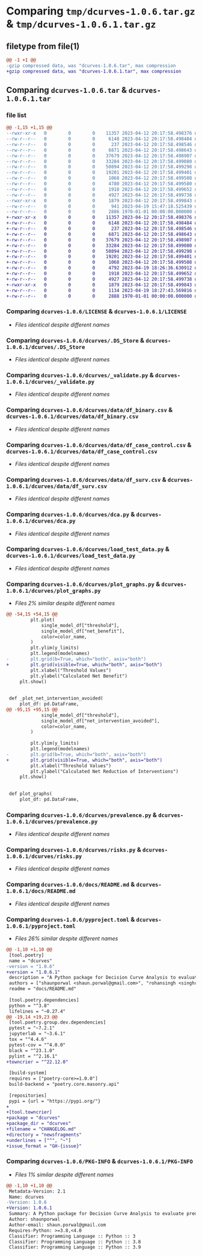 # Comparing `tmp/dcurves-1.0.6.tar.gz` & `tmp/dcurves-1.0.6.1.tar.gz`

## filetype from file(1)

```diff
@@ -1 +1 @@
-gzip compressed data, was "dcurves-1.0.6.tar", max compression
+gzip compressed data, was "dcurves-1.0.6.1.tar", max compression
```

## Comparing `dcurves-1.0.6.tar` & `dcurves-1.0.6.1.tar`

### file list

```diff
@@ -1,15 +1,15 @@
--rwxr-xr-x   0        0        0    11357 2023-04-12 20:17:58.498376 dcurves-1.0.6/LICENSE
--rw-r--r--   0        0        0     6148 2023-04-12 20:17:58.498484 dcurves-1.0.6/dcurves/.DS_Store
--rw-r--r--   0        0        0      237 2023-04-12 20:17:58.498546 dcurves-1.0.6/dcurves/__init__.py
--rw-r--r--   0        0        0     6871 2023-04-12 20:17:58.498643 dcurves-1.0.6/dcurves/_validate.py
--rw-r--r--   0        0        0    37679 2023-04-12 20:17:58.498907 dcurves-1.0.6/dcurves/data/df_binary.csv
--rw-r--r--   0        0        0    33284 2023-04-12 20:17:58.499080 dcurves-1.0.6/dcurves/data/df_case_control.csv
--rw-r--r--   0        0        0    50894 2023-04-12 20:17:58.499298 dcurves-1.0.6/dcurves/data/df_surv.csv
--rw-r--r--   0        0        0    19201 2023-04-12 20:17:58.499401 dcurves-1.0.6/dcurves/dca.py
--rw-r--r--   0        0        0     1068 2023-04-12 20:17:58.499508 dcurves-1.0.6/dcurves/load_test_data.py
--rw-r--r--   0        0        0     4780 2023-04-12 20:17:58.499580 dcurves-1.0.6/dcurves/plot_graphs.py
--rw-r--r--   0        0        0     1918 2023-04-12 20:17:58.499652 dcurves-1.0.6/dcurves/prevalence.py
--rw-r--r--   0        0        0     4927 2023-04-12 20:17:58.499738 dcurves-1.0.6/dcurves/risks.py
--rwxr-xr-x   0        0        0     1879 2023-04-12 20:17:58.499843 dcurves-1.0.6/docs/README.md
--rw-r--r--   0        0        0      941 2023-04-19 15:47:18.525439 dcurves-1.0.6/pyproject.toml
--rw-r--r--   0        0        0     2886 1970-01-01 00:00:00.000000 dcurves-1.0.6/PKG-INFO
+-rwxr-xr-x   0        0        0    11357 2023-04-12 20:17:58.498376 dcurves-1.0.6.1/LICENSE
+-rw-r--r--   0        0        0     6148 2023-04-12 20:17:58.498484 dcurves-1.0.6.1/dcurves/.DS_Store
+-rw-r--r--   0        0        0      237 2023-04-12 20:17:58.498546 dcurves-1.0.6.1/dcurves/__init__.py
+-rw-r--r--   0        0        0     6871 2023-04-12 20:17:58.498643 dcurves-1.0.6.1/dcurves/_validate.py
+-rw-r--r--   0        0        0    37679 2023-04-12 20:17:58.498907 dcurves-1.0.6.1/dcurves/data/df_binary.csv
+-rw-r--r--   0        0        0    33284 2023-04-12 20:17:58.499080 dcurves-1.0.6.1/dcurves/data/df_case_control.csv
+-rw-r--r--   0        0        0    50894 2023-04-12 20:17:58.499298 dcurves-1.0.6.1/dcurves/data/df_surv.csv
+-rw-r--r--   0        0        0    19201 2023-04-12 20:17:58.499401 dcurves-1.0.6.1/dcurves/dca.py
+-rw-r--r--   0        0        0     1068 2023-04-12 20:17:58.499508 dcurves-1.0.6.1/dcurves/load_test_data.py
+-rw-r--r--   0        0        0     4792 2023-04-19 18:26:36.630912 dcurves-1.0.6.1/dcurves/plot_graphs.py
+-rw-r--r--   0        0        0     1918 2023-04-12 20:17:58.499652 dcurves-1.0.6.1/dcurves/prevalence.py
+-rw-r--r--   0        0        0     4927 2023-04-12 20:17:58.499738 dcurves-1.0.6.1/dcurves/risks.py
+-rwxr-xr-x   0        0        0     1879 2023-04-12 20:17:58.499843 dcurves-1.0.6.1/docs/README.md
+-rw-r--r--   0        0        0     1134 2023-04-19 18:27:43.569816 dcurves-1.0.6.1/pyproject.toml
+-rw-r--r--   0        0        0     2888 1970-01-01 00:00:00.000000 dcurves-1.0.6.1/PKG-INFO
```

### Comparing `dcurves-1.0.6/LICENSE` & `dcurves-1.0.6.1/LICENSE`

 * *Files identical despite different names*

### Comparing `dcurves-1.0.6/dcurves/.DS_Store` & `dcurves-1.0.6.1/dcurves/.DS_Store`

 * *Files identical despite different names*

### Comparing `dcurves-1.0.6/dcurves/_validate.py` & `dcurves-1.0.6.1/dcurves/_validate.py`

 * *Files identical despite different names*

### Comparing `dcurves-1.0.6/dcurves/data/df_binary.csv` & `dcurves-1.0.6.1/dcurves/data/df_binary.csv`

 * *Files identical despite different names*

### Comparing `dcurves-1.0.6/dcurves/data/df_case_control.csv` & `dcurves-1.0.6.1/dcurves/data/df_case_control.csv`

 * *Files identical despite different names*

### Comparing `dcurves-1.0.6/dcurves/data/df_surv.csv` & `dcurves-1.0.6.1/dcurves/data/df_surv.csv`

 * *Files identical despite different names*

### Comparing `dcurves-1.0.6/dcurves/dca.py` & `dcurves-1.0.6.1/dcurves/dca.py`

 * *Files identical despite different names*

### Comparing `dcurves-1.0.6/dcurves/load_test_data.py` & `dcurves-1.0.6.1/dcurves/load_test_data.py`

 * *Files identical despite different names*

### Comparing `dcurves-1.0.6/dcurves/plot_graphs.py` & `dcurves-1.0.6.1/dcurves/plot_graphs.py`

 * *Files 2% similar despite different names*

```diff
@@ -54,15 +54,15 @@
         plt.plot(
             single_model_df["threshold"],
             single_model_df["net_benefit"],
             color=color_name,
         )
         plt.ylim(y_limits)
         plt.legend(modelnames)
-        plt.grid(b=True, which="both", axis="both")
+        plt.grid(visible=True, which="both", axis="both")
         plt.xlabel("Threshold Values")
         plt.ylabel("Calculated Net Benefit")
     plt.show()
 
 
 def _plot_net_intervention_avoided(
     plot_df: pd.DataFrame,
@@ -95,15 +95,15 @@
             single_model_df["threshold"],
             single_model_df["net_intervention_avoided"],
             color=color_name,
         )
 
         plt.ylim(y_limits)
         plt.legend(modelnames)
-        plt.grid(b=True, which="both", axis="both")
+        plt.grid(visible=True, which="both", axis="both")
         plt.xlabel("Threshold Values")
         plt.ylabel("Calculated Net Reduction of Interventions")
     plt.show()
 
 
 def plot_graphs(
     plot_df: pd.DataFrame,
```

### Comparing `dcurves-1.0.6/dcurves/prevalence.py` & `dcurves-1.0.6.1/dcurves/prevalence.py`

 * *Files identical despite different names*

### Comparing `dcurves-1.0.6/dcurves/risks.py` & `dcurves-1.0.6.1/dcurves/risks.py`

 * *Files identical despite different names*

### Comparing `dcurves-1.0.6/docs/README.md` & `dcurves-1.0.6.1/docs/README.md`

 * *Files identical despite different names*

### Comparing `dcurves-1.0.6/pyproject.toml` & `dcurves-1.0.6.1/pyproject.toml`

 * *Files 26% similar despite different names*

```diff
@@ -1,10 +1,10 @@
 [tool.poetry]
 name = "dcurves"
-version = "1.0.6"
+version = "1.0.6.1"
 description = "A Python package for Decision Curve Analysis to evaluate prediction models, molecular markers, and diagnostic tests. For RELEASE NOTES, check RELEASE.md here: https://github.com/MSKCC-Epi-Bio/dcurves/RELEASE.md"
 authors = ["shaunporwal <shaun.porwal@gmail.com>", "rohansingh <singhrohan@outlook.com>"]
 readme = "docs/README.md"
 
 [tool.poetry.dependencies]
 python = "^3.8"
 lifelines = "~0.27.4"
@@ -19,14 +19,23 @@
 [tool.poetry.group.dev.dependencies]
 pytest = "~7.2.1"
 jupyterlab = "~3.6.1"
 tox = "^4.4.6"
 pytest-cov = "^4.0.0"
 black = "^23.1.0"
 pylint = "^2.16.1"
+towncrier = "^22.12.0"
 
 [build-system]
 requires = ["poetry-core>=1.0.0"]
 build-backend = "poetry.core.masonry.api"
 
 [repositories]
 pypi = {url = "https://pypi.org/"}
+
+[tool.towncrier]
+package = "dcurves"
+package_dir = "dcurves"
+filename = "CHANGELOG.md"
+directory = "newsfragments"
+underlines = ["^", "~"]
+issue_format = "GH-{issue}"
```

### Comparing `dcurves-1.0.6/PKG-INFO` & `dcurves-1.0.6.1/PKG-INFO`

 * *Files 1% similar despite different names*

```diff
@@ -1,10 +1,10 @@
 Metadata-Version: 2.1
 Name: dcurves
-Version: 1.0.6
+Version: 1.0.6.1
 Summary: A Python package for Decision Curve Analysis to evaluate prediction models, molecular markers, and diagnostic tests. For RELEASE NOTES, check RELEASE.md here: https://github.com/MSKCC-Epi-Bio/dcurves/RELEASE.md
 Author: shaunporwal
 Author-email: shaun.porwal@gmail.com
 Requires-Python: >=3.8,<4.0
 Classifier: Programming Language :: Python :: 3
 Classifier: Programming Language :: Python :: 3.8
 Classifier: Programming Language :: Python :: 3.9
```

